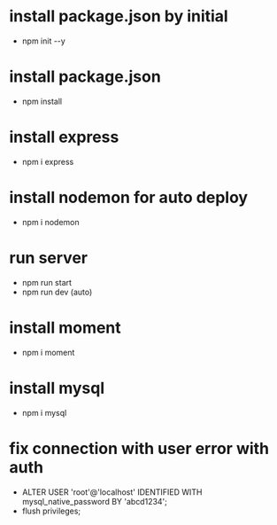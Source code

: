# install package.json by initial
- npm init --y

# install package.json
- npm install

# install express
- npm i express

# install nodemon for auto deploy
- npm i nodemon

# run server
- npm run start
- npm run dev (auto)

# install moment
- npm i moment

# install mysql
- npm i mysql

# fix connection with user error with auth
- ALTER USER 'root'@'localhost' IDENTIFIED WITH mysql_native_password BY 'abcd1234';
- flush privileges;